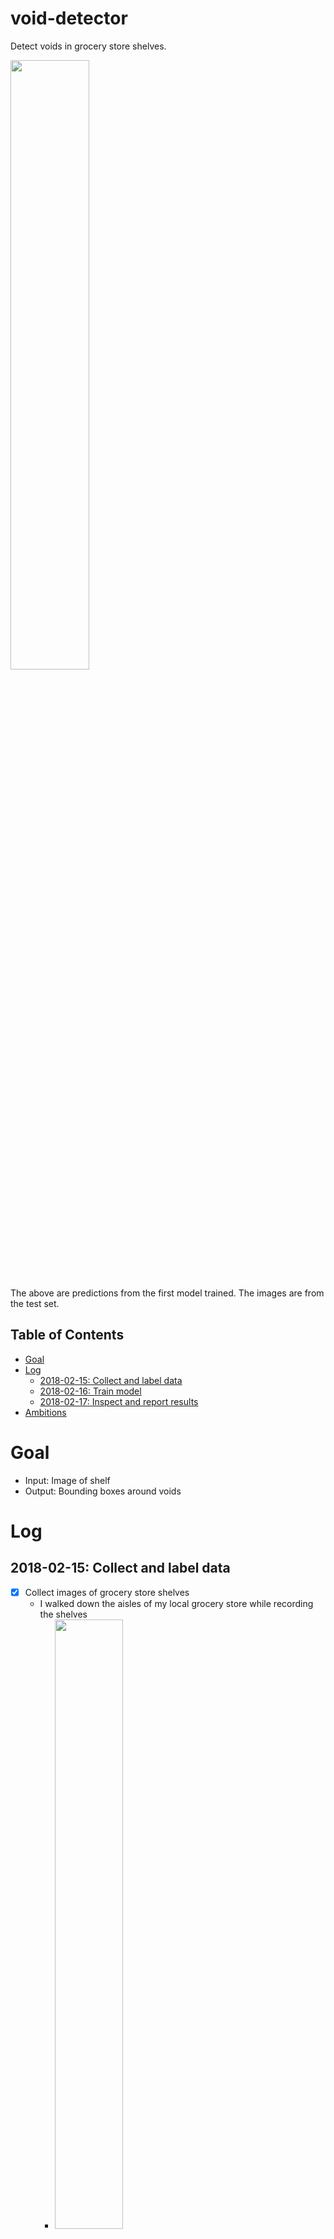 # void-detector

Detect voids in grocery store shelves.

<img src="20180215_190227_2fps.gif" width="50%">

The above are predictions from the first model trained. The images are from the test set.

## Table of Contents
- <a href='#goal'>Goal</a>
- <a href='#log'>Log</a>
    - <a href='#2018-02-15-collect-and-label-data'>2018-02-15: Collect and label data</a>
    - <a href='#2018-02-16-train-model'>2018-02-16: Train model</a>
    - <a href='#2018-02-17-inspect-and-report-results'>2018-02-17: Inspect and report results</a>
- <a href='#ambitions'>Ambitions</a>

# Goal

- Input: Image of shelf
- Output: Bounding boxes around voids

# Log

## 2018-02-15: Collect and label data

- [x] Collect images of grocery store shelves
    - I walked down the aisles of my local grocery store while recording the shelves
        - <img src="grocery_store_route.png" width="50%">
        - I used a grocery cart to stable my smartphone's camera and to bring the height of the camera close to the height of Focal Systems' camera
        - I used the right lane of each aisle and recorded the shelves of the opposite lane
        - I walked down each aisle twice to record each side
    - The video had dimensions 640 x 480 at 30 fps
    - It took 14 minutes to scan the store
- [x] Label the voids
  - [x] Choose a data format
    - [x] Find and test a pipeline. Use its data format
      - [x] Get a sense of each detection algorithm, choose one, and choose a pipeline for it
        - Detection algorithms: HOG, R-CNN, SPP-net, Fast R-CNN, Faster R-CNN, YOLO, and SSD
      - Initial detection algorithm chosen: SSD: FPNSSD512
      - Pipeline chosen: [torchcv](https://github.com/kuangliu/torchcv/)
      - Data format: lines in train.txt: name.jpg xmin ymin xmax ymax label xmin ymin xmax ymax label ...
  - [x] Choose a bounding box hand-labeling program compatible with the chosen format
    - Labeler chosen: [YOLO v2 Bounding Box Tool](https://github.com/Cartucho/yolo-boundingbox-labeler-GUI)
      - <img src="labeler.png" width="40%">
    - [My fork](https://github.com/MattKleinsmith/yolo-boundingbox-labeler-GUI/tree/patch-2)
        - [x] Change output to match the torchcv format
        - [x] Make bounding box colors consistent between labeling sessions
        - [x] Make box form upon mouse-up, instead of requiring two clicks
        - [x] Add filename to help screen to make debugging easier
        - [x] Add the option to display the images in order
        - [x] Start session at first unlabeled image
        - [ ] Allow the user to start with the bottom right corner
        - [ ] Allow the user to adjust the line width
  - [x] Convert videos to images
    - [x] Consider minimizing the overlap of images to reduce the cost of labeling
      - [x] Choose a good sampling rate
        - [x] Choose fastest sampling rate, get a sense of the overlap, and choose a slower sampling rate
        - [x] Consider using an algorithm that detects image overlap, like those used in panorama creators
          - Unneeded. Manual inspection worked.
        - Sampling rate chosen: 1 fps.
        - I preserved the frame IDs with respect to 30 fps to ease the use of object detection later.
  - [x] Consider which kinds of voids to label for the prototype:
    - [Yes] Complete void
    - [Yes] Void with product behind it
    - [Not yet] Void with product in front of it
- [ ] Create train, validation, and test sets
  - Consider splitting by aisle
  - Consider splitting by store
    - If so, collect data from two more stores
- [ ] Resize data for model input
  - Consider downsampling or cropping
- [ ] Redefine model as needed
- [ ] Train, tune HPs, test

## 2018-02-16: Train model
- [x] Make the data, model, and training pipeline compatible
    - [x] Convert labels to correct format
      - The VOC PASCAL format defines the top-left corner as (1, 1), not (0, 0). I'll need to add one to each coordinate in my labels, and change the labeler program for future labeling.
        - [x] Add one to each coordinate
        - [x] Fix labeler
      - [x] The labeler program, reasonably, stores bounding box information of name.jpg in name.txt, with each bounding box on a separate line. I'll need to convert this to torchcv format, where all the bounding boxes for a single image are on one line.
      - [x] I need to append the video timestamp to label names to avoid name conflicts.
    - [x] Customize model, and modify training pipeline accordingly
        - [My fork of torchcv](https://github.com/MattKleinsmith/void-torchcv):
            - [x] Change the number of classes from 21 to 2
            - [x] Reset the conv layers in the classifiers and locators
            - Leave the base model weights alone
- [x] Train model
    - Configuration:
        - Epochs: 200
        - Image size: 512x512
            - Resized with PIL, nearest neighbor
        - Batch size: 16
        - Learning rate: 1e-4
        - Loss: [SSD loss](https://github.com/kuangliu/torchcv/blob/master/torchcv/loss/ssd_loss.py)
        - Optimizer: SGD
            - Momentum: 0.9
            - Weight decay: 1e-4
        - Duration: 1 hour, 10 minutes
            - GPU: Titan X Pascal
    - Dataset
        - 329 images with ground truth voids
        - 1062 ground truth voids (void-img ratio: 3.22)
        - Images from one set of sides (black side of route diagram)
        - I didn't include images without voids
            - I'll handle this case the next time I train

## 2018-02-17: Inspect and report results
- [ ] Inspect results
    - [x] Visually
        - [x] Look at test set predictions
    - [ ] Quantitatively
        - [x] Label data for the test set
            - 80 images with ground truth voids
            - 385 ground truth voids (void-img ratio: 4.81)
            - Images from one set of sides (blue side of route diagram)
        - [ ] Calculate mean IoU
- [ ] Report results
    - [x] Visually
        - [x] Create GIF of test set predictions
    - [ ] Quantitatively
- [ ] Improve torchcv's logging
    - [ ] Add ETA and duration
    - [ ] Remove unneeded messages
    - [ ] Make checkpoint filenames more descriptive
        - [ ] Add git hash
        - [ ] Add training configuration description


# Ambitions

Real-time processing on embedded device:
- Same input-output relationship
- Constraint: 30 fps
- Constraint: Smartphone

Void categorization:
- Input: Image of shelf
- Output: Product IDs of voids

Void localization:
- Input: Image of shelf
- Output: xyz-coordinates of voids, with respect to a 3D store map
- Visualization: Discrete low-resolution bird's-eye view heatmap
  - e.g. split store into N sections and color each section by number of voids
    - e.g. N == num_aisles * num_sections_per_aisle + num_non_aisle_sections
- Thoughts: The z-coordinate is easiest. The x-y coordinates will require more work.
    -  [SLAM](https://en.wikipedia.org/wiki/Simultaneous_localization_and_mapping). Can it work with just images?
    - Non-SLAM options:
        - GPS. This might not be reliable enough. It would add to hardware costs, too.
        - Count grocery cart wheel rotations and measure wheel angles. This would add to hardware and maintenance costs
        - Other non-GPS distance measurers

Efficient hand-labeling:
- Label a void in one frame, then use an object tracker to label the void for the rest of the frames. This would multiply the number of labels by about 30, assuming a 30 FPS camera and a void-on-screen-time of one second.
